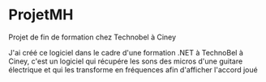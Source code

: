 # ProjetMH
Projet de fin de formation chez Technobel à Ciney

J'ai créé ce logiciel dans le cadre d'une formation .NET à TechnoBel à Ciney, c'est un logiciel qui récupére les sons des micros d'une guitare électrique et qui les transforme en fréquences afin d'afficher l'accord joué
